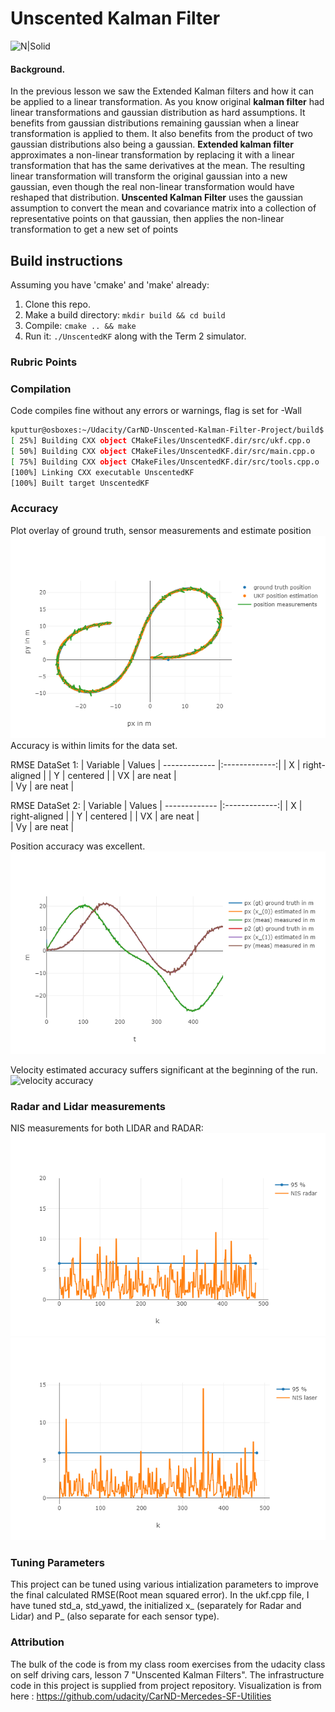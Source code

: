 # Unscented Kalman Filter 
![N|Solid](https://cdn-images-1.medium.com/max/800/1*21JI6_5U7hlxwBac7Rm8LA.gif)

####  Background.
In the previous lesson we saw the Extended Kalman filters and how it can be applied to a linear transformation. As you know original **kalman filter** had linear transformations and gaussian distribution as hard assumptions. It benefits from gaussian distributions remaining gaussian when a linear transformation is applied to them. It also benefits from the product of two gaussian distributions also being a gaussian.
**Extended kalman filter** approximates a non-linear transformation by replacing it with a linear transformation that has the same derivatives at the mean. The resulting linear transformation will transform the original gaussian into a new gaussian, even though the real non-linear transformation would have reshaped that distribution.
**Unscented Kalman Filter** uses the gaussian assumption to convert the mean and covariance matrix into a collection of representative points on that gaussian, then applies the non-linear transformation to get a new set of points

## Build instructions
Assuming you have 'cmake' and 'make' already:
1. Clone this repo.
2. Make a build directory: `mkdir build && cd build`
3. Compile: `cmake .. && make`
4. Run it: `./UnscentedKF` along with the Term 2 simulator.

### Rubric Points
### Compilation
Code compiles fine without any errors or warnings, flag is set for -Wall
```sh
kputtur@osboxes:~/Udacity/CarND-Unscented-Kalman-Filter-Project/build$ make
[ 25%] Building CXX object CMakeFiles/UnscentedKF.dir/src/ukf.cpp.o
[ 50%] Building CXX object CMakeFiles/UnscentedKF.dir/src/main.cpp.o
[ 75%] Building CXX object CMakeFiles/UnscentedKF.dir/src/tools.cpp.o
[100%] Linking CXX executable UnscentedKF
[100%] Built target UnscentedKF
```
### Accuracy
Plot overlay of ground truth, sensor measurements and estimate position
![accuracy](./images/p1.png)
Accuracy is within limits for the data set.

RMSE DataSet 1:
| Variable        | Values
| ------------- |:-------------:|
| X      | right-aligned |
| Y      | centered      | 
| VX | are neat      |    
| Vy | are neat      |    

RMSE DataSet 2:
| Variable        | Values
| ------------- |:-------------:|
| X      | right-aligned |
| Y      | centered      | 
| VX | are neat      |    
| Vy | are neat      |    

Position accuracy was excellent.
![positional accuracy](./images/p2.png)

Velocity estimated accuracy suffers significant at the beginning of the run.
![velocity accuracy](./p3.png)

### Radar and Lidar measurements
NIS measurements for both LIDAR and RADAR:
![radar](./images/radar.png)
![lidar](./images/lidar.png)

### Tuning Parameters 
This project can be tuned using various intialization parameters to improve the final calculated RMSE(Root mean squared error). In the ukf.cpp file, I have tuned std_a, std_yawd, the initialized x_ (separately for Radar and Lidar) and P_ (also separate for each sensor type).

### Attribution
The bulk of the code is from my class room exercises from the udacity class on self driving cars, lesson 7 "Unscented Kalman Filters". The infrastructure code in this project is supplied from project repository.
Visualization is from here : https://github.com/udacity/CarND-Mercedes-SF-Utilities






